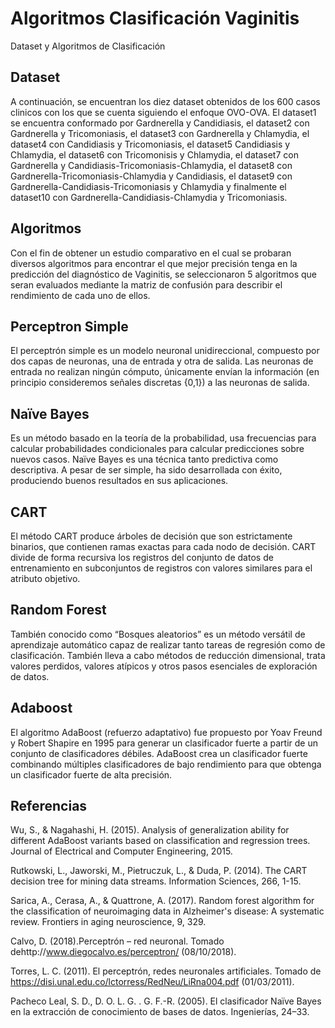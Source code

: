 # Algoritmos Clasificación Vaginitis

Dataset y Algoritmos de Clasificación

## Dataset

A continuación, se encuentran los diez dataset obtenidos de los 600 casos clinicos con los que se cuenta siguiendo el enfoque OVO-OVA. El dataset1 se encuentra conformado por Gardnerella y Candidiasis, el dataset2 con Gardnerella y Tricomoniasis, el dataset3 con Gardnerella y Chlamydia, el dataset4 con Candidiasis y Tricomoniasis, el dataset5 Candidiasis y Chlamydia, el dataset6 con Tricomonisis y Chlamydia, el dataset7 con Gardnerella y Candidiasis-Tricomoniasis-Chlamydia, el dataset8 con Gardnerella-Tricomoniasis-Chlamydia y Candidiasis, el dataset9 con Gardnerella-Candidiasis-Tricomoniasis y Chlamydia y finalmente el dataset10 con Gardnerella-Candidiasis-Chlamydia y Tricomoniasis.

## Algoritmos

Con el fin de obtener un estudio comparativo en el cual se probaran diversos algoritmos para encontrar el que mejor precisión tenga en la predicción del diagnóstico de Vaginitis, se seleccionaron 5 algoritmos que seran evaluados mediante la matriz de confusión para describir el rendimiento de cada uno de ellos.

## Perceptron Simple

El perceptrón simple es un modelo neuronal unidireccional, compuesto por dos capas de neuronas, una de entrada y otra de salida. Las neuronas de entrada no realizan ningún cómputo, únicamente envían la información (en principio consideremos señales discretas {0,1}) a las neuronas de salida.

## Naïve Bayes

Es un método basado en la teoría de la probabilidad, usa frecuencias para calcular probabilidades condicionales para calcular predicciones sobre nuevos casos. Naïve Bayes es una técnica tanto predictiva como descriptiva. A pesar de ser simple, ha sido desarrollada con éxito, produciendo buenos resultados en sus aplicaciones.

## CART

El método CART produce árboles de decisión que son estrictamente binarios, que contienen ramas exactas para cada nodo de decisión. CART divide de forma recursiva los registros del conjunto de datos de entrenamiento en subconjuntos de registros con valores similares para el atributo objetivo.

## Random Forest

También conocido como “Bosques aleatorios” es un método versátil de aprendizaje automático capaz de realizar tanto tareas de regresión como de clasificación. También lleva a cabo métodos de reducción dimensional, trata valores perdidos, valores atípicos y otros pasos esenciales de exploración de datos.

## Adaboost

El algoritmo AdaBoost (refuerzo adaptativo) fue propuesto por Yoav Freund y Robert Shapire en 1995 para generar un clasificador fuerte a partir de un conjunto de clasificadores débiles. AdaBoost crea un clasificador fuerte combinando múltiples clasificadores de bajo rendimiento para que obtenga un clasificador fuerte de alta precisión.

## Referencias

Wu, S., & Nagahashi, H. (2015). Analysis of generalization ability for different AdaBoost variants based on classification and regression trees. Journal of Electrical and Computer Engineering, 2015.

Rutkowski, L., Jaworski, M., Pietruczuk, L., & Duda, P. (2014). The CART decision tree for mining data streams. Information Sciences, 266, 1-15.

Sarica, A., Cerasa, A., & Quattrone, A. (2017). Random forest algorithm for the classification of neuroimaging data in Alzheimer's disease: A systematic review. Frontiers in aging neuroscience, 9, 329.

Calvo,   D.   (2018).Perceptrón   –   red   neuronal. Tomado   dehttp://www.diegocalvo.es/perceptron/ (08/10/2018).

Torres,  L.  C.  (2011).    El  perceptrón,  redes  neuronales  artificiales.    Tomado  de https://disi.unal.edu.co/lctorress/RedNeu/LiRna004.pdf (01/03/2011).

Pacheco Leal, S. D., D. O. L. G. . G. F.-R. (2005).  El clasificador Naïve Bayes en la extracción de conocimiento de bases de datos. Ingenierías, 24–33.

